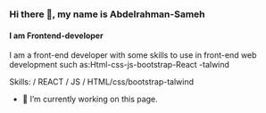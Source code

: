 ### Hi there 👋, my name is Abdelrahman-Sameh
#### I am Frontend-developer
 I am a front-end developer with some skills to use in front-end web development such as:Html-css-js-bootstrap-React -talwind

Skills:  / REACT / JS / HTML/css/bootstrap-talwind

- 🔭 I’m currently working on this page. 




